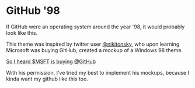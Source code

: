 # GitHub '98
If GitHub were an operating system around the year '98, it would probably look like this.

This theme was inspired by twitter user [@nikitonsky](http://twitter.com/nikitonsky), who upon learning Microsoft was buying GitHub, created a mockup of a Windows 98 theme.

[So I heard $MSFT is buying @GitHub](https://twitter.com/nikitonsky/status/1003593821723267072)

With his permission, I've tried my best to implement his mockups, because I kinda want my github like this too.
